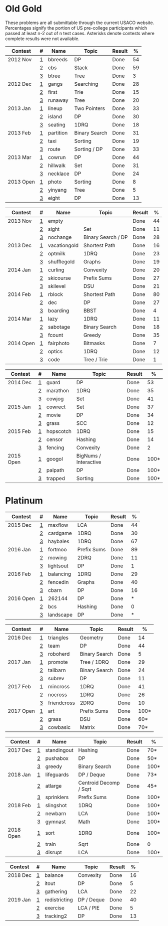 # Old Gold

These problems are all submittable through the current USACO website. Percentages signify the portion of US pre-college participants which passed at least n-2 out of n test cases. Asterisks denote contests where complete results were not available.

| Contest   | #                                                              | Name          | Topic                  | Result | %    |
| --------- | -------------------------------------------------------------- | ------------- | ---------------------- | ------ | ---- |
| 2012 Nov  | [1](http://www.usaco.org/index.php?page=viewproblem2&cpid=193) | bbreeds       | DP                     | Done   | 54   |
|           | [2](http://www.usaco.org/index.php?page=viewproblem2&cpid=194) | cbs           | Stack                  | Done   | 59   |
|           | [3](http://www.usaco.org/index.php?page=viewproblem2&cpid=195) | btree         | Tree                   | Done   | 3    |
| 2012 Dec  | [1](http://www.usaco.org/index.php?page=viewproblem2&cpid=211) | gangs         | Searching              | Done   | 28   |
|           | [2](http://www.usaco.org/index.php?page=viewproblem2&cpid=212) | first         | Trie                   | Done   | 15   |
|           | [3](http://www.usaco.org/index.php?page=viewproblem2&cpid=213) | runaway       | Tree                   | Done   | 20   |
| 2013 Jan  | [1](http://www.usaco.org/index.php?page=viewproblem2&cpid=229) | lineup        | Two Pointers           | Done   | 33   |
|           | [2](http://www.usaco.org/index.php?page=viewproblem2&cpid=230) | island        | DP                     | Done   | 30   |
|           | [3](http://www.usaco.org/index.php?page=viewproblem2&cpid=231) | seating       | 1DRQ                   | Done   | 18   |
| 2013 Feb  | [1](http://www.usaco.org/index.php?page=viewproblem2&cpid=247) | partition     | Binary Search          | Done   | 31   |
|           | [2](http://www.usaco.org/index.php?page=viewproblem2&cpid=248) | taxi          | Sorting                | Done   | 19   |
|           | [3](http://www.usaco.org/index.php?page=viewproblem2&cpid=249) | route         | Sorting / DP           | Done   | 33   |
| 2013 Mar  | [1](http://www.usaco.org/index.php?page=viewproblem2&cpid=265) | cowrun        | DP                     | Done   | 44   |
|           | [2](http://www.usaco.org/index.php?page=viewproblem2&cpid=266) | hillwalk      | Set                    | Done   | 31   |
|           | [3](http://www.usaco.org/index.php?page=viewproblem2&cpid=267) | necklace      | DP                     | Done   | 24   |
| 2013 Open | [1](http://www.usaco.org/index.php?page=viewproblem2&cpid=285) | photo         | Sorting                | Done   | 8    |
|           | [2](http://www.usaco.org/index.php?page=viewproblem2&cpid=286) | yinyang       | Tree                   | Done   | 5    |
|           | [3](http://www.usaco.org/index.php?page=viewproblem2&cpid=287) | eight         | DP                     | Done   | 13   |

| Contest   | #                                                              | Name          | Topic                  | Result | %    |
| --------- | -------------------------------------------------------------- | ------------- | ---------------------- | ------ | ---- |
| 2013 Nov  | [1](http://www.usaco.org/index.php?page=viewproblem2&cpid=346) | empty         |                        | Done   | 44   |
|           | [2](http://www.usaco.org/index.php?page=viewproblem2&cpid=347) | sight         | Set                    | Done   | 11   |
|           | [3](http://www.usaco.org/index.php?page=viewproblem2&cpid=348) | nochange      | Binary Search / DP     | Done   | 28   |
| 2013 Dec  | [1](http://www.usaco.org/index.php?page=viewproblem2&cpid=364) | vacationgold  | Shortest Path          | Done   | 16   |
|           | [2](http://www.usaco.org/index.php?page=viewproblem2&cpid=365) | optmilk       | 1DRQ                   | Done   | 23   |
|           | [3](http://www.usaco.org/index.php?page=viewproblem2&cpid=366) | shufflegold   | Graphs                 | Done   | 19   |
| 2014 Jan  | [1](http://www.usaco.org/index.php?page=viewproblem2&cpid=382) | curling       | Convexity              | Done   | 20   |
|           | [2](http://www.usaco.org/index.php?page=viewproblem2&cpid=383) | skicourse     | Prefix Sums            | Done   | 27   |
|           | [3](http://www.usaco.org/index.php?page=viewproblem2&cpid=384) | skilevel      | DSU                    | Done   | 21   |
| 2014 Feb  | [1](http://www.usaco.org/index.php?page=viewproblem2&cpid=400) | rblock        | Shortest Path          | Done   | 80   |
|           | [2](http://www.usaco.org/index.php?page=viewproblem2&cpid=401) | dec           | DP                     | Done   | 27   |
|           | [3](http://www.usaco.org/index.php?page=viewproblem2&cpid=402) | boarding      | BBST                   | Done   | 4    |
| 2014 Mar  | [1](http://www.usaco.org/index.php?page=viewproblem2&cpid=418) | lazy          | 1DRQ                   | Done   | 11   |
|           | [2](http://www.usaco.org/index.php?page=viewproblem2&cpid=419) | sabotage      | Binary Search          | Done   | 18   |
|           | [3](http://www.usaco.org/index.php?page=viewproblem2&cpid=420) | fcount        | Greedy                 | Done   | 35   |
| 2014 Open | [1](http://www.usaco.org/index.php?page=viewproblem2&cpid=436) | fairphoto     | Bitmasks               | Done   | 7    |
|           | [2](http://www.usaco.org/index.php?page=viewproblem2&cpid=437) | optics        | 1DRQ                   | Done   | 12   |
|           | [3](http://www.usaco.org/index.php?page=viewproblem2&cpid=438) | code          | Tree / Trie            | Done   | 1    |

| Contest   | #                                                              | Name          | Topic                  | Result | %    |
| --------- | -------------------------------------------------------------- | ------------- | ---------------------- | ------ | ---- |
| 2014 Dec  | [1](http://www.usaco.org/index.php?page=viewproblem2&cpid=494) | guard         | DP                     | Done   | 53   |
|           | [2](http://www.usaco.org/index.php?page=viewproblem2&cpid=495) | marathon      | 1DRQ                   | Done   | 35   |
|           | [3](http://www.usaco.org/index.php?page=viewproblem2&cpid=496) | cowjog        | Set                    | Done   | 41   |
| 2015 Jan  | [1](http://www.usaco.org/index.php?page=viewproblem2&cpid=514) | cowrect       | Set                    | Done   | 37   |
|           | [2](http://www.usaco.org/index.php?page=viewproblem2&cpid=515) | movie         | DP                     | Done   | 34   |
|           | [3](http://www.usaco.org/index.php?page=viewproblem2&cpid=516) | grass         | SCC                    | Done   | 12   |
| 2015 Feb  | [1](http://www.usaco.org/index.php?page=viewproblem2&cpid=532) | hopscotch     | 1DRQ                   | Done   | 15   |
|           | [2](http://www.usaco.org/index.php?page=viewproblem2&cpid=533) | censor        | Hashing                | Done   | 14   |
|           | [3](http://www.usaco.org/index.php?page=viewproblem2&cpid=534) | fencing       | Convexity              | Done   | 2    |
| 2015 Open | [1](http://www.usaco.org/index.php?page=viewproblem2&cpid=552) | googol        | BigNums / Interactive  | Done   | 100* |
|           | [2](http://www.usaco.org/index.php?page=viewproblem2&cpid=553) | palpath       | DP                     | Done   | 100* |
|           | [3](http://www.usaco.org/index.php?page=viewproblem2&cpid=554) | trapped       | Sorting                | Done   | 100* |

# Platinum

| Contest   | #                                                              | Name          | Topic                  | Result | %    |
| --------- | -------------------------------------------------------------- | ------------- | ---------------------- | ------ | ---- |
| 2015 Dec  | [1](http://www.usaco.org/index.php?page=viewproblem2&cpid=576) | maxflow       | LCA                    | Done   | 44   |
|           | [2](http://www.usaco.org/index.php?page=viewproblem2&cpid=577) | cardgame      | 1DRQ                   | Done   | 30   |
|           | [3](http://www.usaco.org/index.php?page=viewproblem2&cpid=578) | haybales      | 1DRQ                   | Done   | 67   |
| 2016 Jan  | [1](http://www.usaco.org/index.php?page=viewproblem2&cpid=600) | fortmoo       | Prefix Sums            | Done   | 89   |
|           | [2](http://www.usaco.org/index.php?page=viewproblem2&cpid=601) | mowing        | 2DRQ                   | Done   | 11   |
|           | [3](http://www.usaco.org/index.php?page=viewproblem2&cpid=602) | lightsout     | DP                     | Done   | 1    |
| 2016 Feb  | [1](http://www.usaco.org/index.php?page=viewproblem2&cpid=624) | balancing     | 1DRQ                   | Done   | 29   |
|           | [2](http://www.usaco.org/index.php?page=viewproblem2&cpid=625) | fencedin      | Graphs                 | Done   | 40   |
|           | [3](http://www.usaco.org/index.php?page=viewproblem2&cpid=626) | cbarn         | DP                     | Done   | 16   |
| 2016 Open | [1](http://www.usaco.org/index.php?page=viewproblem2&cpid=648) | 262144        | DP                     | Done   | *    |
|           | [2](http://www.usaco.org/index.php?page=viewproblem2&cpid=649) | bcs           | Hashing                | Done   | 0    |
|           | [3](http://www.usaco.org/index.php?page=viewproblem2&cpid=650) | landscape     | DP                     | Done   | *    |

| Contest   | #                                                              | Name          | Topic                  | Result | %    |
| --------- | -------------------------------------------------------------- | ------------- | ---------------------- | ------ | ---- |
| 2016 Dec  | [1](http://www.usaco.org/index.php?page=viewproblem2&cpid=672) | triangles     | Geometry               | Done   | 14   |
|           | [2](http://www.usaco.org/index.php?page=viewproblem2&cpid=673) | team          | DP                     | Done   | 44   |
|           | [3](http://www.usaco.org/index.php?page=viewproblem2&cpid=674) | roboherd      | Binary Search          | Done   | 5    |
| 2017 Jan  | [1](http://www.usaco.org/index.php?page=viewproblem2&cpid=696) | promote       | Tree / 1DRQ            | Done   | 29   |
|           | [2](http://www.usaco.org/index.php?page=viewproblem2&cpid=697) | tallbarn      | Binary Search          | Done   | 24   |
|           | [3](http://www.usaco.org/index.php?page=viewproblem2&cpid=698) | subrev        | DP                     | Done   | 11   |
| 2017 Feb  | [1](http://www.usaco.org/index.php?page=viewproblem2&cpid=720) | mincross      | 1DRQ                   | Done   | 41   |
|           | [2](http://www.usaco.org/index.php?page=viewproblem2&cpid=721) | nocross       | 1DRQ                   | Done   | 26   |
|           | [3](http://www.usaco.org/index.php?page=viewproblem2&cpid=722) | friendcross   | 2DRQ                   | Done   | 10   |
| 2017 Open | [1](http://www.usaco.org/index.php?page=viewproblem2&cpid=744) | art           | Prefix Sums            | Done   | 100* |
|           | [2](http://www.usaco.org/index.php?page=viewproblem2&cpid=745) | grass         | DSU                    | Done   | 60*  |
|           | [3](http://www.usaco.org/index.php?page=viewproblem2&cpid=746) | cowbasic      | Matrix                 | Done   | 70*  |

| Contest   | #                                                              | Name          | Topic                  | Result | %    |
| --------- | -------------------------------------------------------------- | ------------- | ---------------------- | ------ | ---- |
| 2017 Dec  | [1](http://www.usaco.org/index.php?page=viewproblem2&cpid=768) | standingout   | Hashing                | Done   | 70*  |
|           | [2](http://www.usaco.org/index.php?page=viewproblem2&cpid=769) | pushabox      | DP                     | Done   | 50*  |
|           | [3](http://www.usaco.org/index.php?page=viewproblem2&cpid=770) | greedy        | Binary Search          | Done   | 100* |
| 2018 Jan  | [1](http://www.usaco.org/index.php?page=viewproblem2&cpid=792) | lifeguards    | DP / Deque             | Done   | 73*  |
|           | [2](http://www.usaco.org/index.php?page=viewproblem2&cpid=793) | atlarge       | Centroid Decomp / Sqrt | Done   | 45*  |
|           | [3](http://www.usaco.org/index.php?page=viewproblem2&cpid=794) | sprinklers    | Prefix Sums            | Done   | 100* |
| 2018 Feb  | [1](http://www.usaco.org/index.php?page=viewproblem&cpid=804)  | slingshot     | 1DRQ                   | Done   | 100* |
|           | [2](http://www.usaco.org/index.php?page=viewproblem2&cpid=805) | newbarn       | LCA                    | Done   | 100* |
|           | [3](http://www.usaco.org/index.php?page=viewproblem2&cpid=806) | gymnast       | Math                   | Done   | 100* |
| 2018 Open | [1](http://www.usaco.org/index.php?page=viewproblem&cpid=828)  | sort          | 1DRQ                   | Done   | 100* |
|           | [2](http://www.usaco.org/index.php?page=viewproblem&cpid=829)  | train         | Sqrt                   | Done   | 0    |
|           | [3](http://www.usaco.org/index.php?page=viewproblem&cpid=830)  | disrupt       | LCA                    | Done   | 100* |

| Contest   | #                                                              | Name          | Topic                  | Result | %    |
| --------- | -------------------------------------------------------------- | ------------- | ---------------------- | ------ | ---- |
| 2018 Dec  | [1](http://www.usaco.org/index.php?page=viewproblem2&cpid=864) | balance       | Convexity              | Done   | 16   |
|           | [2](http://www.usaco.org/index.php?page=viewproblem2&cpid=865) | itout         | DP                     | Done   | 5    |
|           | [3](http://www.usaco.org/index.php?page=viewproblem2&cpid=866) | gathering     | LCA                    | Done   | 22   |
| 2019 Jan  | [1](http://www.usaco.org/index.php?page=viewproblem2&cpid=900) | redistricting | DP / Deque             | Done   | 40   |
|           | [2](http://www.usaco.org/index.php?page=viewproblem2&cpid=901) | exercise      | LCA / PIE              | Done   | 5    |
|           | [3](http://www.usaco.org/index.php?page=viewproblem2&cpid=902) | tracking2     | DP                     | Done   | 13   |
